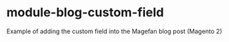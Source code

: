 # module-blog-custom-field
Example of adding the custom field into the Magefan blog post (Magento 2)
